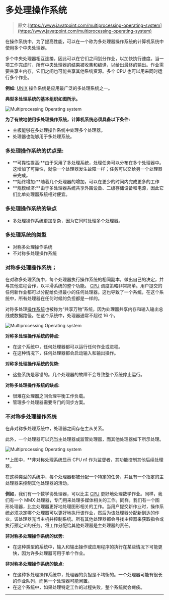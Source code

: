# 多处理操作系统

> 原文:[https://www.javatpoint.com/multiprocessing-operating-system](https://www.javatpoint.com/multiprocessing-operating-system)

在操作系统中，为了提高性能，可以在一个称为多处理器操作系统的计算机系统中使用多个中央处理器。

多个中央处理器相互连接，因此可以在它们之间划分作业，以加快执行速度。当一项工作完成时，所有中央处理器的结果被收集和编译，以给出最终的输出。作业需要共享主内存，它们之间也可能共享其他系统资源。多个 CPU 也可以用来同时运行多个作业。

**例如:** [UNIX](https://www.javatpoint.com/linux-tutorial) 操作系统是应用最广泛的多处理系统之一。

**典型多处理系统的基本组织如图所示。**

![Multiprocessing Operating system](../Images/67021d3464952dc40fa4c6dadeafed68.png)

**为了有效地使用多处理操作系统，计算机系统必须具备以下条件:**

*   主板能够在多处理操作系统中处理多个处理器。
*   处理器也能够用于多处理系统。

### 多处理操作系统的优点是:

*   **可靠性提高:**由于采用了多处理系统，处理任务可以分布在多个处理器中。这增加了可靠性，就像一个处理器发生故障一样；任务可以交给另一个处理器来完成。
*   **始终增加:**随着几个处理器的增加，可以在更少的时间内完成更多的工作
*   **规模经济:**由于多处理器系统共享外围设备、二级存储设备和电源，因此它们比单处理器系统相对便宜。

### 多处理操作系统的缺点

*   多处理操作系统更加复杂，因为它同时处理多个处理器。

### 多处理系统的类型

*   对称多处理操作系统
*   不对称多处理操作系统

### 对称多处理操作系统；

在对称多处理系统中，每个处理器执行操作系统的相同副本，做出自己的决定，并与其他进程合作，以平滑系统的整个功能。 [CPU](https://www.javatpoint.com/central-processing-unit) 调度策略非常简单。用户提交的任何新作业都可以分配给负担最小的任何处理器。这也导致了一个系统，在这个系统中，所有处理器在任何时候的负担都是一样的。

对称多处理[操作系统](https://www.javatpoint.com/os-tutorial)也被称为“共享万物”系统，因为处理器共享内存和输入输出总线或数据路径。在这个系统中，处理器通常不超过 16 个。

![Multiprocessing Operating system](../Images/14a8a8de0cb5f4c5d79e7ff985e470ab.png)

**对称多处理操作系统的特点:**

*   在这个系统中，任何处理器都可以运行任何作业或进程。
*   在这种情况下，任何处理器都会启动输入和输出操作。

**对称多处理操作系统的优势:**

*   这些系统是容错的。几个处理器的故障不会导致整个系统停止运行。

**对称多处理操作系统的缺点:**

*   很难在处理器之间合理平衡工作负载。
*   管理多个处理器需要专门的同步方案。

### 不对称多处理操作系统

在非对称多处理系统中，处理器之间存在主从关系。

此外，一个处理器可以充当主处理器或监管处理器，而其他处理器如下所示处理。

![Multiprocessing Operating system](../Images/e40bb2b17f77531e26826d80c950e411.png)

**上图中，**非对称处理系统显示 CPU n1 作为监督者，其功能控制其他后续处理器。

在这种类型的系统中，每个处理器都被分配一个特定的任务，并且有一个指定的主处理器来控制其他处理器的活动。

**例如**，我们有一个数学协处理器，可以比主 [CPU](https://www.javatpoint.com/cpu-full-form) 更好地处理数学作业。同样，我们有一个 MMX 处理器，专门用来处理多媒体相关的工作。同样，我们有一个图形处理器，比主处理器更好地处理图形相关的工作。当用户提交新作业时，操作系统必须决定哪个处理器可以更好地执行该作业，然后为该处理器分配新到达的作业。该处理器充当主机并控制系统。所有其他处理器都会寻找主控器来获取指令或执行预定义的任务。将工作分配给其他处理器是主处理器的责任。

**非对称多处理操作系统的优势:**

*   在这种类型的系统中，输入和输出操作或应用程序的执行在某些情况下可能更快，因为许多处理器可用于单个作业。

**非对称多处理操作系统的缺点:**

*   在这种多处理操作系统中，处理器的负担是不均衡的。一个处理器可能有很长的作业队列，而另一个处理器可能闲置。
*   在这个系统中，如果处理特定工作的过程失败，整个系统就会瘫痪。

* * *